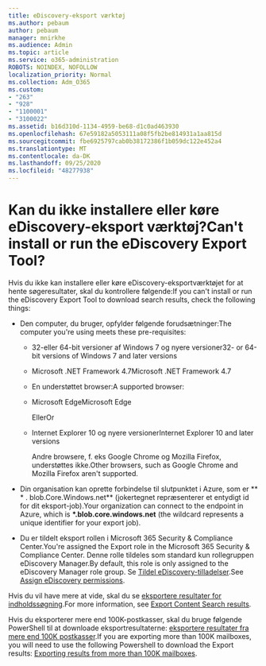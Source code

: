 ```yaml
---
title: eDiscovery-eksport værktøj
ms.author: pebaum
author: pebaum
manager: mnirkhe
ms.audience: Admin
ms.topic: article
ms.service: o365-administration
ROBOTS: NOINDEX, NOFOLLOW
localization_priority: Normal
ms.collection: Adm_O365
ms.custom:
- "263"
- "928"
- "1100001"
- "3100022"
ms.assetid: b16d310d-1134-4959-be68-d1c0ad463930
ms.openlocfilehash: 67e59182a5053111a08f5fb2be814931a1aa815d
ms.sourcegitcommit: fbe6925797cab0b38172386f1b059dc122e452a4
ms.translationtype: MT
ms.contentlocale: da-DK
ms.lasthandoff: 09/25/2020
ms.locfileid: "48277938"
---
```

# <a name="cant-install-or-run-the-ediscovery-export-tool"></a><span data-ttu-id="3959f-102">Kan du ikke installere eller køre eDiscovery-eksport værktøj?</span><span class="sxs-lookup"><span data-stu-id="3959f-102">Can't install or run the eDiscovery Export Tool?</span></span>

<span data-ttu-id="3959f-103">Hvis du ikke kan installere eller køre eDiscovery-eksportværktøjet for at hente søgeresultater, skal du kontrollere følgende:</span><span class="sxs-lookup"><span data-stu-id="3959f-103">If you can't install or run the eDiscovery Export Tool to download search results, check the following things:</span></span>
  
- <span data-ttu-id="3959f-104">Den computer, du bruger, opfylder følgende forudsætninger:</span><span class="sxs-lookup"><span data-stu-id="3959f-104">The computer you're using meets these pre-requisites:</span></span>

  - <span data-ttu-id="3959f-105">32-eller 64-bit versioner af Windows 7 og nyere versioner</span><span class="sxs-lookup"><span data-stu-id="3959f-105">32- or 64-bit versions of Windows 7 and later versions</span></span>

  - <span data-ttu-id="3959f-106">Microsoft .NET Framework 4.7</span><span class="sxs-lookup"><span data-stu-id="3959f-106">Microsoft .NET Framework 4.7</span></span>

  - <span data-ttu-id="3959f-107">En understøttet browser:</span><span class="sxs-lookup"><span data-stu-id="3959f-107">A supported browser:</span></span>

  - <span data-ttu-id="3959f-108">Microsoft Edge</span><span class="sxs-lookup"><span data-stu-id="3959f-108">Microsoft Edge</span></span>

    <span data-ttu-id="3959f-109">Eller</span><span class="sxs-lookup"><span data-stu-id="3959f-109">Or</span></span>

  - <span data-ttu-id="3959f-110">Internet Explorer 10 og nyere versioner</span><span class="sxs-lookup"><span data-stu-id="3959f-110">Internet Explorer 10 and later versions</span></span>

    <span data-ttu-id="3959f-111">Andre browsere, f. eks Google Chrome og Mozilla Firefox, understøttes ikke.</span><span class="sxs-lookup"><span data-stu-id="3959f-111">Other browsers, such as Google Chrome and Mozilla Firefox aren't supported.</span></span>

- <span data-ttu-id="3959f-112">Din organisation kan oprette forbindelse til slutpunktet i Azure, som er \*\* \* . blob.Core.Windows.net\*\* (jokertegnet repræsenterer et entydigt id for dit eksport-job).</span><span class="sxs-lookup"><span data-stu-id="3959f-112">Your organization can connect to the endpoint in Azure, which is **\*.blob.core.windows.net** (the wildcard represents a unique identifier for your export job).</span></span>

- <span data-ttu-id="3959f-113">Du er tildelt eksport rollen i Microsoft 365 Security &amp; Compliance Center.</span><span class="sxs-lookup"><span data-stu-id="3959f-113">You're assigned the Export role in the Microsoft 365 Security &amp; Compliance Center.</span></span> <span data-ttu-id="3959f-114">Denne rolle tildeles som standard kun rollegruppen eDiscovery Manager.</span><span class="sxs-lookup"><span data-stu-id="3959f-114">By default, this role is only assigned to the eDiscovery Manager role group.</span></span> <span data-ttu-id="3959f-115">Se [Tildel eDiscovery-tilladelser](https://docs.microsoft.com/microsoft-365/compliance/assign-ediscovery-permissions).</span><span class="sxs-lookup"><span data-stu-id="3959f-115">See [Assign eDiscovery permissions](https://docs.microsoft.com/microsoft-365/compliance/assign-ediscovery-permissions).</span></span>

<span data-ttu-id="3959f-116">Hvis du vil have mere at vide, skal du se [eksportere resultater for indholdssøgning](https://docs.microsoft.com/microsoft-365/compliance/export-search-results).</span><span class="sxs-lookup"><span data-stu-id="3959f-116">For more information, see [Export Content Search results](https://docs.microsoft.com/microsoft-365/compliance/export-search-results).</span></span>

<span data-ttu-id="3959f-117">Hvis du eksporterer mere end 100K-postkasser, skal du bruge følgende PowerShell til at downloade eksportresultaterne:  [eksportere resultater fra mere end 100K postkasser](https://docs.microsoft.com/microsoft-365/compliance/export-search-results?view=o365-worldwide%23exporting-results-from-more-than-100000-mailboxes).</span><span class="sxs-lookup"><span data-stu-id="3959f-117">If you are exporting more than 100K mailboxes, you will need to use the following Powershell to download the Export results:  [Exporting results from more than 100K mailboxes](https://docs.microsoft.com/microsoft-365/compliance/export-search-results?view=o365-worldwide%23exporting-results-from-more-than-100000-mailboxes).</span></span>